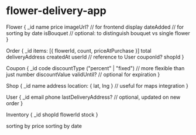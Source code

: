 # flower-delivery-app

Flower {
\_id
name
price
imageUrl? // for frontend display
dateAdded // for sorting by date
isBouquet // optional: to distinguish bouquet vs single flower
}

Order {
\_id
items: [{ flowerId, count, priceAtPurchase }]
total
deliveryAddress
createdAt
userId // reference to User
couponId?
shopId
}

Coupon {
\_id
code
discountType ("percent" | "fixed") // more flexible than just number
discountValue
validUntil? // optional for expiration
}

Shop {
\_id
name
address
location: { lat, lng } // useful for maps integration
}

User {
\_id
email
phone
lastDeliveryAddress? // optional, updated on new order
}

Inventory {
\_id
shopId
flowerId
stock
}

sorting by price
sorting by date
